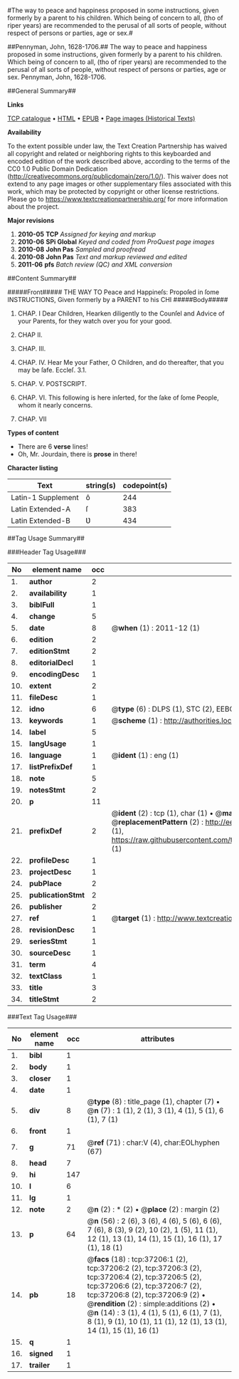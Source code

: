 #The way to peace and happiness proposed in some instructions, given formerly by a parent to his children. Which being of concern to all, (tho of riper years) are recommended to the perusal of all sorts of people, without respect of persons or parties, age or sex.#

##Pennyman, John, 1628-1706.##
The way to peace and happiness proposed in some instructions, given formerly by a parent to his children. Which being of concern to all, (tho of riper years) are recommended to the perusal of all sorts of people, without respect of persons or parties, age or sex.
Pennyman, John, 1628-1706.

##General Summary##

**Links**

[TCP catalogue](http://www.ota.ox.ac.uk/tcp/)  • 
[HTML](http://tei.it.ox.ac.uk/tcp/Texts-HTML/free/A54/A54278.html)  • 
[EPUB](http://tei.it.ox.ac.uk/tcp/Texts-EPUB/free/A54/A54278.epub) • 
[Page images (Historical Texts)](https://historicaltexts.jisc.ac.uk/eebo-99832732e)

**Availability**

To the extent possible under law, the Text Creation Partnership has waived all copyright and related or neighboring rights to this keyboarded and encoded edition of the work described above, according to the terms of the CC0 1.0 Public Domain Dedication (http://creativecommons.org/publicdomain/zero/1.0/). This waiver does not extend to any page images or other supplementary files associated with this work, which may be protected by copyright or other license restrictions. Please go to https://www.textcreationpartnership.org/ for more information about the project.

**Major revisions**

1. __2010-05__ __TCP__ *Assigned for keying and markup*
1. __2010-06__ __SPi Global__ *Keyed and coded from ProQuest page images*
1. __2010-08__ __John Pas__ *Sampled and proofread*
1. __2010-08__ __John Pas__ *Text and markup reviewed and edited*
1. __2011-06__ __pfs__ *Batch review (QC) and XML conversion*

##Content Summary##

#####Front#####
THE WAY TO Peace and Happineſs: Propoſed in ſome INSTRUCTIONS, Given formerly by a PARENT to his CHI
#####Body#####

1. CHAP. I Dear Children, Hearken diligently to the Counſel and Advice of your Parents, for they watch over you for your good.

1. CHAP II.

1. CHAP. III.

1. CHAP. IV. Hear Me your Father, O Children, and do thereafter, that you may be ſafe. Eccleſ. 3.1.

1. CHAP. V. POSTSCRIPT.

1. CHAP. VI. This following is here inſerted, for the ſake of ſome People, whom it nearly concerns.

1. CHAP. VII

**Types of content**

  * There are 6 **verse** lines!
  * Oh, Mr. Jourdain, there is **prose** in there!

**Character listing**


|Text|string(s)|codepoint(s)|
|---|---|---|
|Latin-1 Supplement|ô|244|
|Latin Extended-A|ſ|383|
|Latin Extended-B|Ʋ|434|

##Tag Usage Summary##

###Header Tag Usage###

|No|element name|occ|attributes|
|---|---|---|---|
|1.|__author__|2||
|2.|__availability__|1||
|3.|__biblFull__|1||
|4.|__change__|5||
|5.|__date__|8| @__when__ (1) : 2011-12 (1)|
|6.|__edition__|2||
|7.|__editionStmt__|2||
|8.|__editorialDecl__|1||
|9.|__encodingDesc__|1||
|10.|__extent__|2||
|11.|__fileDesc__|1||
|12.|__idno__|6| @__type__ (6) : DLPS (1), STC (2), EEBO-CITATION (1), PROQUEST (1), VID (1)|
|13.|__keywords__|1| @__scheme__ (1) : http://authorities.loc.gov/ (1)|
|14.|__label__|5||
|15.|__langUsage__|1||
|16.|__language__|1| @__ident__ (1) : eng (1)|
|17.|__listPrefixDef__|1||
|18.|__note__|5||
|19.|__notesStmt__|2||
|20.|__p__|11||
|21.|__prefixDef__|2| @__ident__ (2) : tcp (1), char (1)  •  @__matchPattern__ (2) : ([0-9\-]+):([0-9IVX]+) (1), (.+) (1)  •  @__replacementPattern__ (2) : http://eebo.chadwyck.com/downloadtiff?vid=$1&page=$2 (1), https://raw.githubusercontent.com/textcreationpartnership/Texts/master/tcpchars.xml#$1 (1)|
|22.|__profileDesc__|1||
|23.|__projectDesc__|1||
|24.|__pubPlace__|2||
|25.|__publicationStmt__|2||
|26.|__publisher__|2||
|27.|__ref__|1| @__target__ (1) : http://www.textcreationpartnership.org/docs/. (1)|
|28.|__revisionDesc__|1||
|29.|__seriesStmt__|1||
|30.|__sourceDesc__|1||
|31.|__term__|4||
|32.|__textClass__|1||
|33.|__title__|3||
|34.|__titleStmt__|2||


###Text Tag Usage###

|No|element name|occ|attributes|
|---|---|---|---|
|1.|__bibl__|1||
|2.|__body__|1||
|3.|__closer__|1||
|4.|__date__|1||
|5.|__div__|8| @__type__ (8) : title_page (1), chapter (7)  •  @__n__ (7) : 1 (1), 2 (1), 3 (1), 4 (1), 5 (1), 6 (1), 7 (1)|
|6.|__front__|1||
|7.|__g__|71| @__ref__ (71) : char:V (4), char:EOLhyphen (67)|
|8.|__head__|7||
|9.|__hi__|147||
|10.|__l__|6||
|11.|__lg__|1||
|12.|__note__|2| @__n__ (2) : * (2)  •  @__place__ (2) : margin (2)|
|13.|__p__|64| @__n__ (56) : 2 (6), 3 (6), 4 (6), 5 (6), 6 (6), 7 (6), 8 (3), 9 (2), 10 (2), 1 (5), 11 (1), 12 (1), 13 (1), 14 (1), 15 (1), 16 (1), 17 (1), 18 (1)|
|14.|__pb__|18| @__facs__ (18) : tcp:37206:1 (2), tcp:37206:2 (2), tcp:37206:3 (2), tcp:37206:4 (2), tcp:37206:5 (2), tcp:37206:6 (2), tcp:37206:7 (2), tcp:37206:8 (2), tcp:37206:9 (2)  •  @__rendition__ (2) : simple:additions (2)  •  @__n__ (14) : 3 (1), 4 (1), 5 (1), 6 (1), 7 (1), 8 (1), 9 (1), 10 (1), 11 (1), 12 (1), 13 (1), 14 (1), 15 (1), 16 (1)|
|15.|__q__|1||
|16.|__signed__|1||
|17.|__trailer__|1||
